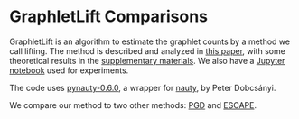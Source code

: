 # GraphletLift Comparisons
GraphletLift is an algorithm to estimate the graphlet counts by a method we call lifting. The method is described and analyzed in [this paper](pdf/graphlet_lift.pdf), with some theoretical results in the [supplementary materials](pdf/graphlet_lift_supp.pdf). We also have a [Jupyter notebook](Lift.ipynb) used for experiments.

The code uses [pynauty-0.6.0](https://web.cs.dal.ca/~peter/software/pynauty/html/), a wrapper for [nauty](http://pallini.di.uniroma1.it/), by Peter Dobcsányi.

We compare our method to two other methods: [PGD](https://github.com/nkahmed/pgd#input-file-format) and [ESCAPE](https://bitbucket.org/seshadhri/escape).

